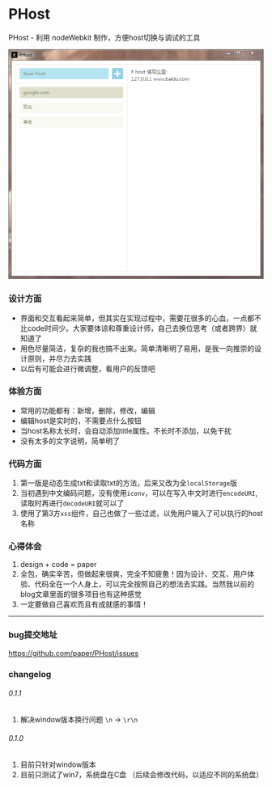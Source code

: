 PHost
=====

PHost - 利用 nodeWebkit 制作，方便host切换与调试的工具

![PHost preview](images/preview.jpg)

### 设计方面
- 界面和交互看起来简单，但其实在实现过程中，需要花很多的心血，一点都不比code时间少。大家要体谅和尊重设计师，自己去换位思考（或者跨界）就知道了
- 用色尽量简洁，复杂的我也搞不出来。简单清晰明了易用，是我一向推崇的设计原则，并尽力去实践
- 以后有可能会进行微调整，看用户的反馈吧

### 体验方面
- 常用的功能都有：新增，删除，修改，编辑
- 编辑host是实时的，不需要点什么按钮
- 当host名称太长时，会自动添加title属性。不长时不添加，以免干扰
- 没有太多的文字说明，简单明了

### 代码方面
1. 第一版是动态生成txt和读取txt的方法，后来又改为全``localStorage``版
2. 当初遇到中文编码问题，没有使用``iconv``，可以在写入中文时进行``encodeURI``,读取时再进行``decodeURI``就可以了
3. 使用了第3方``xss``组件，自己也做了一些过滤，以免用户输入了可以执行的host名称

### 心得体会
1. design + code = paper
2. 全包，确实辛苦，但做起来很爽，完全不知疲惫！因为设计、交互、用户体验、代码全在一个人身上，可以完全按照自己的想法去实践。当然我以前的blog文章里面的很多项目也有这种感觉
3. 一定要做自己喜欢而且有成就感的事情！

---

### bug提交地址
https://github.com/paper/PHost/issues

### changelog

###### 0.1.1
1. 解决window版本换行问题 ``\n`` -> ``\r\n``

###### 0.1.0
1. 目前只针对window版本
2. 目前只测试了win7，系统盘在C盘 （后续会修改代码，以适应不同的系统盘）